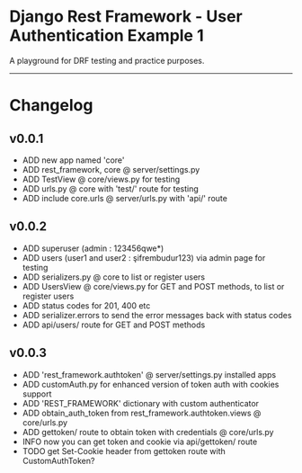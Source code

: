 # Django Rest Framework - User Authentication Example 1

A playground for DRF testing and practice purposes.

---

# Changelog

## v0.0.1
* ADD new app named 'core'
* ADD rest_framework, core @ server/settings.py
* ADD TestView @ core/views.py for testing
* ADD urls.py @ core with 'test/' route for testing
* ADD include core.urls @ server/urls.py with 'api/' route

## v0.0.2
* ADD superuser (admin : 123456qwe*)
* ADD users (user1 and user2 : şifrembudur123) via admin page for testing
* ADD serializers.py @ core to list or register users
* ADD UsersView @ core/views.py for GET and POST methods, to list or register users
* ADD status codes for 201, 400 etc
* ADD serializer.errors to send the error messages back with status codes
* ADD api/users/ route for GET and POST methods

## v0.0.3
* ADD 'rest_framework.authtoken' @ server/settings.py installed apps
* ADD customAuth.py for enhanced version of token auth with cookies support
* ADD 'REST_FRAMEWORK' dictionary with custom authenticator
* ADD obtain_auth_token from rest_framework.authtoken.views @ core/urls.py
* ADD gettoken/ route to obtain token with credentials @ core/urls.py
* INFO now you can get token and cookie via api/gettoken/ route
* TODO get Set-Cookie header from gettoken route with CustomAuthToken?